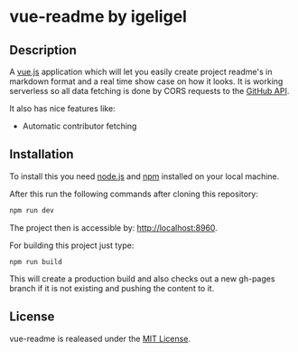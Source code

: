 # vue-readme by igeligel

## Description

A [vue.js](https://vuejs.org/) application which will let you easily create project readme's in markdown format and a real time show case on how it looks. It is working serverless so all data fetching is done by CORS requests to the [GitHub API](https://developer.github.com/v3/).

It also has nice features like:

- Automatic contributor fetching


## Installation

To install this you need [node.js](https://nodejs.org/en/) and [npm](https://www.npmjs.com/) installed on your local machine.

After this run the following commands after cloning this repository:

```bash
npm run dev
```

The project then is accessible by: [http://localhost:8960](http://localhost:8960).

For building this project just type:

```
npm run build
```

This will create a production build and also checks out a new gh-pages branch if it is not existing and pushing the content to it.

## License

vue-readme is realeased under the [MIT License](https://github.com/igeligel/vue-readme/blob/master/LICENSE).
